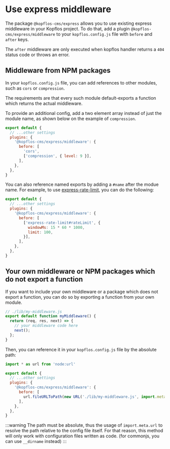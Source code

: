 # Use express middleware

The package `@kopflos-cms/express` allows you to use existing express middleware in your Kopflos project.
To do that, add a plugin `@kopflos-cms/express/middleware` to your `kopflos.config.js` file with `before`
and `after` keys.

The `after` middleware are only executed when kopflos handler returns a `404` status code or throws an error.

## Middleware from NPM packages

In your `kopflos.config.js` file, you can add references to other modules, such as `cors` or `compression`. 

The requirements are that every such module default-exports a function which returns the actual middleware. 

To provide an additional config, add a two element array instead of just the module name, as shown below
on the example of `compression`.

```javascript
export default {
  // ...other settings
  plugins: {
    '@kopflos-cms/express/middleware': {
      before: [
        'cors',      
        ['compression', { level: 9 }],
      ],
    },
  },
}
```

You can also reference named exports by adding a `#name` after the modue name. For example, 
to use [express-rate-limit](https://www.npmjs.com/package/express-rate-limit), you can do the following:

```javascript
export default {
  // ...other settings
  plugins: {
    '@kopflos-cms/express/middleware': {
      before: [
        ['express-rate-limit#rateLimit', {
          windowMs: 15 * 60 * 1000,
          limit: 100,
        }],      
      ],
    },
  },
}
```

## Your own middleware or NPM packages which do not export a function

If you want to include your own middleware or a package which does not export a function, you can do so by
exporting a function from your own module.

```js
// ./lib/my-middleware.js
export default function myMiddleware() {
  return (req, res, next) => {
    // your middleware code here
    next();
  };
}
```

Then, you can reference it in your `kopflos.config.js` file by the absolute path:

```javascript
import * as url from 'node:url'

export default {
  // ...other settings
  plugins: {
    '@kopflos-cms/express/middleware': {
      before: [
        url.fileURLToPath(new URL('./lib/my-middleware.js', import.meta.url)),
      ],
    },
  },
}
```

:::warning
The path must be absolute, thus the usage of `import.meta.url` to resolve the path relative to the 
config file itself. For that reason, this method will only work with configuration files written as
code. (for commonjs, you can use `__dirname` instead)
:::
